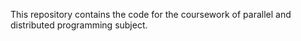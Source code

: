 This repository contains the code for the coursework of parallel and distributed programming subject.
